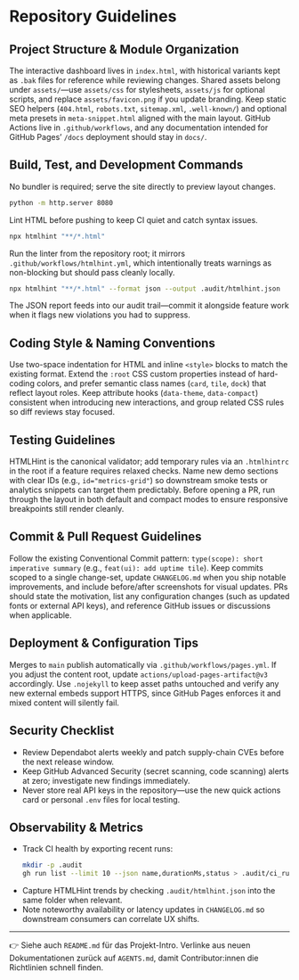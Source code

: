 # Repository Guidelines

## Project Structure & Module Organization
The interactive dashboard lives in `index.html`, with historical variants kept as `.bak` files for reference while reviewing changes. Shared assets belong under `assets/`—use `assets/css` for stylesheets, `assets/js` for optional scripts, and replace `assets/favicon.png` if you update branding. Keep static SEO helpers (`404.html`, `robots.txt`, `sitemap.xml`, `.well-known/`) and optional meta presets in `meta-snippet.html` aligned with the main layout. GitHub Actions live in `.github/workflows`, and any documentation intended for GitHub Pages’ `/docs` deployment should stay in `docs/`.

## Build, Test, and Development Commands
No bundler is required; serve the site directly to preview layout changes.
```bash
python -m http.server 8080
```
Lint HTML before pushing to keep CI quiet and catch syntax issues.
```bash
npx htmlhint "**/*.html"
```
Run the linter from the repository root; it mirrors `.github/workflows/htmlhint.yml`, which intentionally treats warnings as non-blocking but should pass cleanly locally.
```bash
npx htmlhint "**/*.html" --format json --output .audit/htmlhint.json
```
The JSON report feeds into our audit trail—commit it alongside feature work when it flags new violations you had to suppress.

## Coding Style & Naming Conventions
Use two-space indentation for HTML and inline `<style>` blocks to match the existing format. Extend the `:root` CSS custom properties instead of hard-coding colors, and prefer semantic class names (`card`, `tile`, `dock`) that reflect layout roles. Keep attribute hooks (`data-theme`, `data-compact`) consistent when introducing new interactions, and group related CSS rules so diff reviews stay focused.

## Testing Guidelines
HTMLHint is the canonical validator; add temporary rules via an `.htmlhintrc` in the root if a feature requires relaxed checks. Name new demo sections with clear IDs (e.g., `id="metrics-grid"`) so downstream smoke tests or analytics snippets can target them predictably. Before opening a PR, run through the layout in both default and compact modes to ensure responsive breakpoints still render cleanly.

## Commit & Pull Request Guidelines
Follow the existing Conventional Commit pattern: `type(scope): short imperative summary` (e.g., `feat(ui): add uptime tile`). Keep commits scoped to a single change-set, update `CHANGELOG.md` when you ship notable improvements, and include before/after screenshots for visual updates. PRs should state the motivation, list any configuration changes (such as updated fonts or external API keys), and reference GitHub issues or discussions when applicable.

## Deployment & Configuration Tips
Merges to `main` publish automatically via `.github/workflows/pages.yml`. If you adjust the content root, update `actions/upload-pages-artifact@v3` accordingly. Use `.nojekyll` to keep asset paths untouched and verify any new external embeds support HTTPS, since GitHub Pages enforces it and mixed content will silently fail.

## Security Checklist
- Review Dependabot alerts weekly and patch supply-chain CVEs before the next release window.
- Keep GitHub Advanced Security (secret scanning, code scanning) alerts at zero; investigate new findings immediately.
- Never store real API keys in the repository—use the new quick actions card or personal `.env` files for local testing.

## Observability & Metrics
- Track CI health by exporting recent runs:
  ```bash
  mkdir -p .audit
  gh run list --limit 10 --json name,durationMs,status > .audit/ci_runs.json
  ```
- Capture HTMLHint trends by checking `.audit/htmlhint.json` into the same folder when relevant.
- Note noteworthy availability or latency updates in `CHANGELOG.md` so downstream consumers can correlate UX shifts.

---

👉 Siehe auch `README.md` für das Projekt-Intro. Verlinke aus neuen Dokumentationen zurück auf `AGENTS.md`, damit Contributor:innen die Richtlinien schnell finden.
